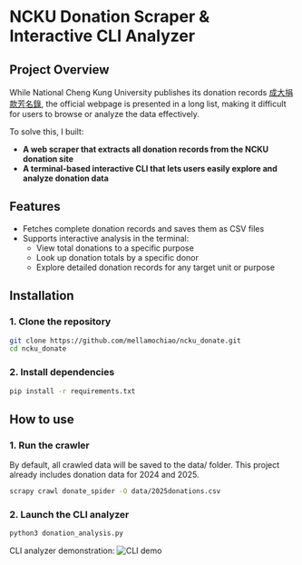 # NCKU Donation Scraper & Interactive CLI Analyzer

## Project Overview

While National Cheng Kung University publishes its donation records [成大捐款芳名錄](https://donate.ncku.edu.tw/p/412-1055-2043.php?Lang=zh-tw), the official webpage is presented in a long list, making it difficult for users to browse or analyze the data effectively.

To solve this, I built:

-  **A web scraper that extracts all donation records from the NCKU donation site**
-  **A terminal-based interactive CLI that lets users easily explore and analyze donation data**

## Features

- Fetches complete donation records and saves them as CSV files
- Supports interactive analysis in the terminal:
  - View total donations to a specific purpose 
  - Look up donation totals by a specific donor
  - Explore detailed donation records for any target unit or purpose

## Installation

### 1. Clone the repository

```bash
git clone https://github.com/mellamochiao/ncku_donate.git
cd ncku_donate
```
### 2. Install dependencies

```bash
pip install -r requirements.txt
```

## How to use

### 1. Run the crawler
By default, all crawled data will be saved to the data/ folder.
This project already includes donation data for 2024 and 2025.
```bash
scrapy crawl donate_spider -O data/2025donations.csv
```

### 2. Launch the CLI analyzer
```bash
python3 donation_analysis.py
```
CLI analyzer demonstration:
![CLI demo](https://github.com/user-attachments/assets/8f211492-c0ab-46e6-9c0e-84cb3f84696a)



